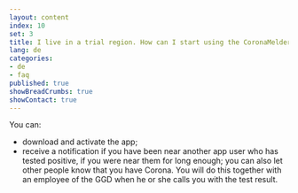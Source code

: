 ```yaml
---
layout: content
index: 10
set: 3
title: I live in a trial region. How can I start using the CoronaMelder app?
lang: de
categories:
- de
- faq
published: true
showBreadCrumbs: true
showContact: true
---
```


You can:
- download and activate the app;
- receive a notification if you have been near another app user who has tested positive, if you were near them for long enough;
you can also let other people know that you have Corona. You will do this together with an employee of the GGD when he or she calls you with the test result.

